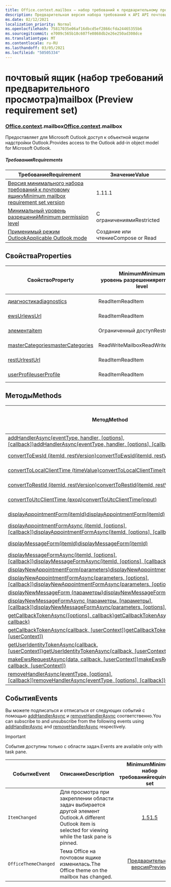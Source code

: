 ```yaml
---
title: Office.context.mailbox — набор требований к предварительному просмотру
description: Предварительная версия набора требований к API API почтовых ящиков Outlook для объектной модели почтовых ящиков.
ms.date: 02/12/2021
localization_priority: Normal
ms.openlocfilehash: 75817035e06af16dbcd5ef2866cfda24465355b6
ms.sourcegitcommit: e7009c565b18c607fe0868db2e26e250ad308dce
ms.translationtype: MT
ms.contentlocale: ru-RU
ms.lasthandoff: 03/05/2021
ms.locfileid: "50505334"
---
```

# <a name="mailbox-preview-requirement-set"></a><span data-ttu-id="ddfc1-103">почтовый ящик (набор требований предварительного просмотра)</span><span class="sxs-lookup"><span data-stu-id="ddfc1-103">mailbox (Preview requirement set)</span></span>

### <a name="officecontextmailbox"></a><span data-ttu-id="ddfc1-104">[Office](office.md)[.context](office.context.md).mailbox</span><span class="sxs-lookup"><span data-stu-id="ddfc1-104">[Office](office.md)[.context](office.context.md).mailbox</span></span>

<span data-ttu-id="ddfc1-105">Предоставляет для Microsoft Outlook доступ к объектной модели надстройки Outlook.</span><span class="sxs-lookup"><span data-stu-id="ddfc1-105">Provides access to the Outlook add-in object model for Microsoft Outlook.</span></span>

##### <a name="requirements"></a><span data-ttu-id="ddfc1-106">Требования</span><span class="sxs-lookup"><span data-stu-id="ddfc1-106">Requirements</span></span>

|<span data-ttu-id="ddfc1-107">Требование</span><span class="sxs-lookup"><span data-stu-id="ddfc1-107">Requirement</span></span>| <span data-ttu-id="ddfc1-108">Значение</span><span class="sxs-lookup"><span data-stu-id="ddfc1-108">Value</span></span>|
|---|---|
|[<span data-ttu-id="ddfc1-109">Версия минимального набора требований к почтовому ящику</span><span class="sxs-lookup"><span data-stu-id="ddfc1-109">Minimum mailbox requirement set version</span></span>](../../requirement-sets/outlook-api-requirement-sets.md)| <span data-ttu-id="ddfc1-110">1.1</span><span class="sxs-lookup"><span data-stu-id="ddfc1-110">1.1</span></span>|
|[<span data-ttu-id="ddfc1-111">Минимальный уровень разрешений</span><span class="sxs-lookup"><span data-stu-id="ddfc1-111">Minimum permission level</span></span>](../../../outlook/understanding-outlook-add-in-permissions.md)| <span data-ttu-id="ddfc1-112">С ограничениями</span><span class="sxs-lookup"><span data-stu-id="ddfc1-112">Restricted</span></span>|
|[<span data-ttu-id="ddfc1-113">Применимый режим Outlook</span><span class="sxs-lookup"><span data-stu-id="ddfc1-113">Applicable Outlook mode</span></span>](../../../outlook/outlook-add-ins-overview.md#extension-points)| <span data-ttu-id="ddfc1-114">Создание или чтение</span><span class="sxs-lookup"><span data-stu-id="ddfc1-114">Compose or Read</span></span>|

## <a name="properties"></a><span data-ttu-id="ddfc1-115">Свойства</span><span class="sxs-lookup"><span data-stu-id="ddfc1-115">Properties</span></span>

| <span data-ttu-id="ddfc1-116">Свойство</span><span class="sxs-lookup"><span data-stu-id="ddfc1-116">Property</span></span> | <span data-ttu-id="ddfc1-117">Minimum</span><span class="sxs-lookup"><span data-stu-id="ddfc1-117">Minimum</span></span><br><span data-ttu-id="ddfc1-118">уровень разрешения</span><span class="sxs-lookup"><span data-stu-id="ddfc1-118">permission level</span></span> | <span data-ttu-id="ddfc1-119">Режимы</span><span class="sxs-lookup"><span data-stu-id="ddfc1-119">Modes</span></span> | <span data-ttu-id="ddfc1-120">Тип возвращаемых данных</span><span class="sxs-lookup"><span data-stu-id="ddfc1-120">Return type</span></span> | <span data-ttu-id="ddfc1-121">Minimum</span><span class="sxs-lookup"><span data-stu-id="ddfc1-121">Minimum</span></span><br><span data-ttu-id="ddfc1-122">набор требований</span><span class="sxs-lookup"><span data-stu-id="ddfc1-122">requirement set</span></span> |
|---|---|---|---|:---:|
| [<span data-ttu-id="ddfc1-123">диагностика</span><span class="sxs-lookup"><span data-stu-id="ddfc1-123">diagnostics</span></span>](/javascript/api/outlook/office.mailbox?view=outlook-js-preview&preserve-view=true#diagnostics) | <span data-ttu-id="ddfc1-124">ReadItem</span><span class="sxs-lookup"><span data-stu-id="ddfc1-124">ReadItem</span></span> | <span data-ttu-id="ddfc1-125">Создание</span><span class="sxs-lookup"><span data-stu-id="ddfc1-125">Compose</span></span><br><span data-ttu-id="ddfc1-126">Чтение</span><span class="sxs-lookup"><span data-stu-id="ddfc1-126">Read</span></span> | [<span data-ttu-id="ddfc1-127">Diagnostics</span><span class="sxs-lookup"><span data-stu-id="ddfc1-127">Diagnostics</span></span>](/javascript/api/outlook/office.diagnostics?view=outlook-js-preview&preserve-view=true) | [<span data-ttu-id="ddfc1-128">1.1</span><span class="sxs-lookup"><span data-stu-id="ddfc1-128">1.1</span></span>](../requirement-set-1.1/outlook-requirement-set-1.1.md) |
| [<span data-ttu-id="ddfc1-129">ewsUrl</span><span class="sxs-lookup"><span data-stu-id="ddfc1-129">ewsUrl</span></span>](/javascript/api/outlook/office.mailbox?view=outlook-js-preview&preserve-view=true#ewsurl) | <span data-ttu-id="ddfc1-130">ReadItem</span><span class="sxs-lookup"><span data-stu-id="ddfc1-130">ReadItem</span></span> | <span data-ttu-id="ddfc1-131">Создание</span><span class="sxs-lookup"><span data-stu-id="ddfc1-131">Compose</span></span><br><span data-ttu-id="ddfc1-132">Чтение</span><span class="sxs-lookup"><span data-stu-id="ddfc1-132">Read</span></span> | <span data-ttu-id="ddfc1-133">String</span><span class="sxs-lookup"><span data-stu-id="ddfc1-133">String</span></span> | [<span data-ttu-id="ddfc1-134">1.1</span><span class="sxs-lookup"><span data-stu-id="ddfc1-134">1.1</span></span>](../requirement-set-1.1/outlook-requirement-set-1.1.md) |
| [<span data-ttu-id="ddfc1-135">элемента</span><span class="sxs-lookup"><span data-stu-id="ddfc1-135">item</span></span>](office.context.mailbox.item.md) | <span data-ttu-id="ddfc1-136">Ограниченный доступ</span><span class="sxs-lookup"><span data-stu-id="ddfc1-136">Restricted</span></span> | <span data-ttu-id="ddfc1-137">Создание</span><span class="sxs-lookup"><span data-stu-id="ddfc1-137">Compose</span></span><br><span data-ttu-id="ddfc1-138">Чтение</span><span class="sxs-lookup"><span data-stu-id="ddfc1-138">Read</span></span> | [<span data-ttu-id="ddfc1-139">Элемент</span><span class="sxs-lookup"><span data-stu-id="ddfc1-139">Item</span></span>](/javascript/api/outlook/office.item?view=outlook-js-preview&preserve-view=true) | [<span data-ttu-id="ddfc1-140">1.1</span><span class="sxs-lookup"><span data-stu-id="ddfc1-140">1.1</span></span>](../requirement-set-1.1/outlook-requirement-set-1.1.md) |
| [<span data-ttu-id="ddfc1-141">masterCategories</span><span class="sxs-lookup"><span data-stu-id="ddfc1-141">masterCategories</span></span>](/javascript/api/outlook/office.mailbox?view=outlook-js-preview&preserve-view=true#mastercategories) | <span data-ttu-id="ddfc1-142">ReadWriteMailbox</span><span class="sxs-lookup"><span data-stu-id="ddfc1-142">ReadWriteMailbox</span></span> | <span data-ttu-id="ddfc1-143">Создание</span><span class="sxs-lookup"><span data-stu-id="ddfc1-143">Compose</span></span><br><span data-ttu-id="ddfc1-144">Чтение</span><span class="sxs-lookup"><span data-stu-id="ddfc1-144">Read</span></span> | [<span data-ttu-id="ddfc1-145">MasterCategories</span><span class="sxs-lookup"><span data-stu-id="ddfc1-145">MasterCategories</span></span>](/javascript/api/outlook/office.mastercategories?view=outlook-js-preview&preserve-view=true) | [<span data-ttu-id="ddfc1-146">1.8</span><span class="sxs-lookup"><span data-stu-id="ddfc1-146">1.8</span></span>](../requirement-set-1.8/outlook-requirement-set-1.8.md) |
| [<span data-ttu-id="ddfc1-147">restUrl</span><span class="sxs-lookup"><span data-stu-id="ddfc1-147">restUrl</span></span>](/javascript/api/outlook/office.mailbox?view=outlook-js-preview&preserve-view=true#resturl) | <span data-ttu-id="ddfc1-148">ReadItem</span><span class="sxs-lookup"><span data-stu-id="ddfc1-148">ReadItem</span></span> | <span data-ttu-id="ddfc1-149">Создание</span><span class="sxs-lookup"><span data-stu-id="ddfc1-149">Compose</span></span><br><span data-ttu-id="ddfc1-150">Чтение</span><span class="sxs-lookup"><span data-stu-id="ddfc1-150">Read</span></span> | <span data-ttu-id="ddfc1-151">String</span><span class="sxs-lookup"><span data-stu-id="ddfc1-151">String</span></span> | [<span data-ttu-id="ddfc1-152">1.5</span><span class="sxs-lookup"><span data-stu-id="ddfc1-152">1.5</span></span>](../requirement-set-1.5/outlook-requirement-set-1.5.md) |
| [<span data-ttu-id="ddfc1-153">userProfile</span><span class="sxs-lookup"><span data-stu-id="ddfc1-153">userProfile</span></span>](/javascript/api/outlook/office.mailbox?view=outlook-js-preview&preserve-view=true#userprofile) | <span data-ttu-id="ddfc1-154">ReadItem</span><span class="sxs-lookup"><span data-stu-id="ddfc1-154">ReadItem</span></span> | <span data-ttu-id="ddfc1-155">Создание</span><span class="sxs-lookup"><span data-stu-id="ddfc1-155">Compose</span></span><br><span data-ttu-id="ddfc1-156">Чтение</span><span class="sxs-lookup"><span data-stu-id="ddfc1-156">Read</span></span> | [<span data-ttu-id="ddfc1-157">UserProfile</span><span class="sxs-lookup"><span data-stu-id="ddfc1-157">UserProfile</span></span>](/javascript/api/outlook/office.userprofile?view=outlook-js-preview&preserve-view=true) | [<span data-ttu-id="ddfc1-158">1.1</span><span class="sxs-lookup"><span data-stu-id="ddfc1-158">1.1</span></span>](../requirement-set-1.1/outlook-requirement-set-1.1.md) |

## <a name="methods"></a><span data-ttu-id="ddfc1-159">Методы</span><span class="sxs-lookup"><span data-stu-id="ddfc1-159">Methods</span></span>

| <span data-ttu-id="ddfc1-160">Метод</span><span class="sxs-lookup"><span data-stu-id="ddfc1-160">Method</span></span> | <span data-ttu-id="ddfc1-161">Minimum</span><span class="sxs-lookup"><span data-stu-id="ddfc1-161">Minimum</span></span><br><span data-ttu-id="ddfc1-162">уровень разрешения</span><span class="sxs-lookup"><span data-stu-id="ddfc1-162">permission level</span></span> | <span data-ttu-id="ddfc1-163">Режимы</span><span class="sxs-lookup"><span data-stu-id="ddfc1-163">Modes</span></span> | <span data-ttu-id="ddfc1-164">Minimum</span><span class="sxs-lookup"><span data-stu-id="ddfc1-164">Minimum</span></span><br><span data-ttu-id="ddfc1-165">набор требований</span><span class="sxs-lookup"><span data-stu-id="ddfc1-165">requirement set</span></span> |
|---|---|---|:---:|
| <span data-ttu-id="ddfc1-166">[addHandlerAsync(eventType, handler, [options], [callback])](/javascript/api/outlook/office.mailbox?view=outlook-js-preview&preserve-view=true#addhandlerasync-eventtype--handler--options--callback-)</span><span class="sxs-lookup"><span data-stu-id="ddfc1-166">[addHandlerAsync(eventType, handler, [options], [callback])](/javascript/api/outlook/office.mailbox?view=outlook-js-preview&preserve-view=true#addhandlerasync-eventtype--handler--options--callback-)</span></span> | <span data-ttu-id="ddfc1-167">ReadItem</span><span class="sxs-lookup"><span data-stu-id="ddfc1-167">ReadItem</span></span> | <span data-ttu-id="ddfc1-168">Создание</span><span class="sxs-lookup"><span data-stu-id="ddfc1-168">Compose</span></span><br><span data-ttu-id="ddfc1-169">Чтение</span><span class="sxs-lookup"><span data-stu-id="ddfc1-169">Read</span></span> | [<span data-ttu-id="ddfc1-170">1.5</span><span class="sxs-lookup"><span data-stu-id="ddfc1-170">1.5</span></span>](../requirement-set-1.5/outlook-requirement-set-1.5.md) |
| [<span data-ttu-id="ddfc1-171">convertToEwsId (itemId, restVersion)</span><span class="sxs-lookup"><span data-stu-id="ddfc1-171">convertToEwsId(itemId, restVersion)</span></span>](/javascript/api/outlook/office.mailbox?view=outlook-js-preview&preserve-view=true#converttoewsid-itemid--restversion-) | <span data-ttu-id="ddfc1-172">Restricted</span><span class="sxs-lookup"><span data-stu-id="ddfc1-172">Restricted</span></span> | <span data-ttu-id="ddfc1-173">Создание</span><span class="sxs-lookup"><span data-stu-id="ddfc1-173">Compose</span></span><br><span data-ttu-id="ddfc1-174">Чтение</span><span class="sxs-lookup"><span data-stu-id="ddfc1-174">Read</span></span> | [<span data-ttu-id="ddfc1-175">1.3</span><span class="sxs-lookup"><span data-stu-id="ddfc1-175">1.3</span></span>](../requirement-set-1.3/outlook-requirement-set-1.3.md) |
| [<span data-ttu-id="ddfc1-176">convertToLocalClientTime (timeValue)</span><span class="sxs-lookup"><span data-stu-id="ddfc1-176">convertToLocalClientTime(timeValue)</span></span>](/javascript/api/outlook/office.mailbox?view=outlook-js-preview&preserve-view=true#converttolocalclienttime-timevalue-) | <span data-ttu-id="ddfc1-177">ReadItem</span><span class="sxs-lookup"><span data-stu-id="ddfc1-177">ReadItem</span></span> | <span data-ttu-id="ddfc1-178">Создание</span><span class="sxs-lookup"><span data-stu-id="ddfc1-178">Compose</span></span><br><span data-ttu-id="ddfc1-179">Чтение</span><span class="sxs-lookup"><span data-stu-id="ddfc1-179">Read</span></span> | [<span data-ttu-id="ddfc1-180">1.1</span><span class="sxs-lookup"><span data-stu-id="ddfc1-180">1.1</span></span>](../requirement-set-1.1/outlook-requirement-set-1.1.md) |
| [<span data-ttu-id="ddfc1-181">convertToRestId (itemId, restVersion)</span><span class="sxs-lookup"><span data-stu-id="ddfc1-181">convertToRestId(itemId, restVersion)</span></span>](/javascript/api/outlook/office.mailbox?view=outlook-js-preview&preserve-view=true#converttorestid-itemid--restversion-) | <span data-ttu-id="ddfc1-182">Restricted</span><span class="sxs-lookup"><span data-stu-id="ddfc1-182">Restricted</span></span> | <span data-ttu-id="ddfc1-183">Создание</span><span class="sxs-lookup"><span data-stu-id="ddfc1-183">Compose</span></span><br><span data-ttu-id="ddfc1-184">Чтение</span><span class="sxs-lookup"><span data-stu-id="ddfc1-184">Read</span></span> | [<span data-ttu-id="ddfc1-185">1.3</span><span class="sxs-lookup"><span data-stu-id="ddfc1-185">1.3</span></span>](../requirement-set-1.3/outlook-requirement-set-1.3.md) |
| [<span data-ttu-id="ddfc1-186">convertToUtcClientTime (вход)</span><span class="sxs-lookup"><span data-stu-id="ddfc1-186">convertToUtcClientTime(input)</span></span>](/javascript/api/outlook/office.mailbox?view=outlook-js-preview&preserve-view=true#converttoutcclienttime-input-) | <span data-ttu-id="ddfc1-187">ReadItem</span><span class="sxs-lookup"><span data-stu-id="ddfc1-187">ReadItem</span></span> | <span data-ttu-id="ddfc1-188">Создание</span><span class="sxs-lookup"><span data-stu-id="ddfc1-188">Compose</span></span><br><span data-ttu-id="ddfc1-189">Чтение</span><span class="sxs-lookup"><span data-stu-id="ddfc1-189">Read</span></span> | [<span data-ttu-id="ddfc1-190">1.1</span><span class="sxs-lookup"><span data-stu-id="ddfc1-190">1.1</span></span>](../requirement-set-1.1/outlook-requirement-set-1.1.md) |
| [<span data-ttu-id="ddfc1-191">displayAppointmentForm(itemId)</span><span class="sxs-lookup"><span data-stu-id="ddfc1-191">displayAppointmentForm(itemId)</span></span>](/javascript/api/outlook/office.mailbox?view=outlook-js-preview&preserve-view=true#displayappointmentform-itemid-) | <span data-ttu-id="ddfc1-192">ReadItem</span><span class="sxs-lookup"><span data-stu-id="ddfc1-192">ReadItem</span></span> | <span data-ttu-id="ddfc1-193">Создание</span><span class="sxs-lookup"><span data-stu-id="ddfc1-193">Compose</span></span><br><span data-ttu-id="ddfc1-194">Чтение</span><span class="sxs-lookup"><span data-stu-id="ddfc1-194">Read</span></span> | [<span data-ttu-id="ddfc1-195">1.1</span><span class="sxs-lookup"><span data-stu-id="ddfc1-195">1.1</span></span>](../requirement-set-1.1/outlook-requirement-set-1.1.md) |
| <span data-ttu-id="ddfc1-196">[displayAppointmentFormAsync (itemId, [options], [callback])](/javascript/api/outlook/office.mailbox?view=outlook-js-preview&preserve-view=true#displayappointmentform-itemid--options--callback-)</span><span class="sxs-lookup"><span data-stu-id="ddfc1-196">[displayAppointmentFormAsync(itemId, [options], [callback])](/javascript/api/outlook/office.mailbox?view=outlook-js-preview&preserve-view=true#displayappointmentform-itemid--options--callback-)</span></span> | <span data-ttu-id="ddfc1-197">ReadItem</span><span class="sxs-lookup"><span data-stu-id="ddfc1-197">ReadItem</span></span> | <span data-ttu-id="ddfc1-198">Создание</span><span class="sxs-lookup"><span data-stu-id="ddfc1-198">Compose</span></span><br><span data-ttu-id="ddfc1-199">Чтение</span><span class="sxs-lookup"><span data-stu-id="ddfc1-199">Read</span></span> | [<span data-ttu-id="ddfc1-200">1.9</span><span class="sxs-lookup"><span data-stu-id="ddfc1-200">1.9</span></span>](../requirement-set-1.9/outlook-requirement-set-1.9.md) |
| [<span data-ttu-id="ddfc1-201">displayMessageForm(itemId)</span><span class="sxs-lookup"><span data-stu-id="ddfc1-201">displayMessageForm(itemId)</span></span>](/javascript/api/outlook/office.mailbox?view=outlook-js-preview&preserve-view=true#displaymessageform-itemid-) | <span data-ttu-id="ddfc1-202">ReadItem</span><span class="sxs-lookup"><span data-stu-id="ddfc1-202">ReadItem</span></span> | <span data-ttu-id="ddfc1-203">Создание</span><span class="sxs-lookup"><span data-stu-id="ddfc1-203">Compose</span></span><br><span data-ttu-id="ddfc1-204">Чтение</span><span class="sxs-lookup"><span data-stu-id="ddfc1-204">Read</span></span> | [<span data-ttu-id="ddfc1-205">1.1</span><span class="sxs-lookup"><span data-stu-id="ddfc1-205">1.1</span></span>](../requirement-set-1.1/outlook-requirement-set-1.1.md) |
| <span data-ttu-id="ddfc1-206">[displayMessageFormAsync(itemId, [options], [callback])](/javascript/api/outlook/office.mailbox?view=outlook-js-preview&preserve-view=true#displaymessageform-itemid--options--callback-)</span><span class="sxs-lookup"><span data-stu-id="ddfc1-206">[displayMessageFormAsync(itemId, [options], [callback])](/javascript/api/outlook/office.mailbox?view=outlook-js-preview&preserve-view=true#displaymessageform-itemid--options--callback-)</span></span> | <span data-ttu-id="ddfc1-207">ReadItem</span><span class="sxs-lookup"><span data-stu-id="ddfc1-207">ReadItem</span></span> | <span data-ttu-id="ddfc1-208">Создание</span><span class="sxs-lookup"><span data-stu-id="ddfc1-208">Compose</span></span><br><span data-ttu-id="ddfc1-209">Чтение</span><span class="sxs-lookup"><span data-stu-id="ddfc1-209">Read</span></span> | [<span data-ttu-id="ddfc1-210">1.9</span><span class="sxs-lookup"><span data-stu-id="ddfc1-210">1.9</span></span>](../requirement-set-1.9/outlook-requirement-set-1.9.md) |
| [<span data-ttu-id="ddfc1-211">displayNewAppointmentForm(parameters)</span><span class="sxs-lookup"><span data-stu-id="ddfc1-211">displayNewAppointmentForm(parameters)</span></span>](/javascript/api/outlook/office.mailbox?view=outlook-js-preview&preserve-view=true#displaynewappointmentform-parameters-) | <span data-ttu-id="ddfc1-212">ReadItem</span><span class="sxs-lookup"><span data-stu-id="ddfc1-212">ReadItem</span></span> | <span data-ttu-id="ddfc1-213">Чтение</span><span class="sxs-lookup"><span data-stu-id="ddfc1-213">Read</span></span> | [<span data-ttu-id="ddfc1-214">1.1</span><span class="sxs-lookup"><span data-stu-id="ddfc1-214">1.1</span></span>](../requirement-set-1.1/outlook-requirement-set-1.1.md) |
| <span data-ttu-id="ddfc1-215">[displayNewAppointmentFormAsync(parameters, [options], [callback])](/javascript/api/outlook/office.mailbox?view=outlook-js-preview&preserve-view=true#displaynewappointmentform-parameters--options--callback-)</span><span class="sxs-lookup"><span data-stu-id="ddfc1-215">[displayNewAppointmentFormAsync(parameters, [options], [callback])](/javascript/api/outlook/office.mailbox?view=outlook-js-preview&preserve-view=true#displaynewappointmentform-parameters--options--callback-)</span></span> | <span data-ttu-id="ddfc1-216">ReadItem</span><span class="sxs-lookup"><span data-stu-id="ddfc1-216">ReadItem</span></span> | <span data-ttu-id="ddfc1-217">Чтение</span><span class="sxs-lookup"><span data-stu-id="ddfc1-217">Read</span></span> | [<span data-ttu-id="ddfc1-218">1.9</span><span class="sxs-lookup"><span data-stu-id="ddfc1-218">1.9</span></span>](../requirement-set-1.9/outlook-requirement-set-1.9.md) |
| [<span data-ttu-id="ddfc1-219">displayNewMessageForm (параметры)</span><span class="sxs-lookup"><span data-stu-id="ddfc1-219">displayNewMessageForm(parameters)</span></span>](/javascript/api/outlook/office.mailbox?view=outlook-js-preview&preserve-view=true#displaynewmessageform-parameters-) | <span data-ttu-id="ddfc1-220">ReadItem</span><span class="sxs-lookup"><span data-stu-id="ddfc1-220">ReadItem</span></span> | <span data-ttu-id="ddfc1-221">Чтение</span><span class="sxs-lookup"><span data-stu-id="ddfc1-221">Read</span></span> | [<span data-ttu-id="ddfc1-222">1.6</span><span class="sxs-lookup"><span data-stu-id="ddfc1-222">1.6</span></span>](../requirement-set-1.6/outlook-requirement-set-1.6.md) |
| <span data-ttu-id="ddfc1-223">[displayNewMessageFormAsync (параметры, [параметры], [callback])](/javascript/api/outlook/office.mailbox?view=outlook-js-preview&preserve-view=true#displaynewmessageform-parameters--options--callback-)</span><span class="sxs-lookup"><span data-stu-id="ddfc1-223">[displayNewMessageFormAsync(parameters, [options], [callback])](/javascript/api/outlook/office.mailbox?view=outlook-js-preview&preserve-view=true#displaynewmessageform-parameters--options--callback-)</span></span> | <span data-ttu-id="ddfc1-224">ReadItem</span><span class="sxs-lookup"><span data-stu-id="ddfc1-224">ReadItem</span></span> | <span data-ttu-id="ddfc1-225">Чтение</span><span class="sxs-lookup"><span data-stu-id="ddfc1-225">Read</span></span> | [<span data-ttu-id="ddfc1-226">1.9</span><span class="sxs-lookup"><span data-stu-id="ddfc1-226">1.9</span></span>](../requirement-set-1.9/outlook-requirement-set-1.9.md) |
| <span data-ttu-id="ddfc1-227">[getCallbackTokenAsync([options], callback)](/javascript/api/outlook/office.mailbox?view=outlook-js-preview&preserve-view=true#getcallbacktokenasync-options--callback-)</span><span class="sxs-lookup"><span data-stu-id="ddfc1-227">[getCallbackTokenAsync([options], callback)](/javascript/api/outlook/office.mailbox?view=outlook-js-preview&preserve-view=true#getcallbacktokenasync-options--callback-)</span></span> | <span data-ttu-id="ddfc1-228">ReadItem</span><span class="sxs-lookup"><span data-stu-id="ddfc1-228">ReadItem</span></span> | <span data-ttu-id="ddfc1-229">Создание</span><span class="sxs-lookup"><span data-stu-id="ddfc1-229">Compose</span></span><br><span data-ttu-id="ddfc1-230">Чтение</span><span class="sxs-lookup"><span data-stu-id="ddfc1-230">Read</span></span> | [<span data-ttu-id="ddfc1-231">1.5</span><span class="sxs-lookup"><span data-stu-id="ddfc1-231">1.5</span></span>](../requirement-set-1.5/outlook-requirement-set-1.5.md) |
| <span data-ttu-id="ddfc1-232">[getCallbackTokenAsync(callback, [userContext])](/javascript/api/outlook/office.mailbox?view=outlook-js-preview&preserve-view=true#getcallbacktokenasync-callback--usercontext-)</span><span class="sxs-lookup"><span data-stu-id="ddfc1-232">[getCallbackTokenAsync(callback, [userContext])](/javascript/api/outlook/office.mailbox?view=outlook-js-preview&preserve-view=true#getcallbacktokenasync-callback--usercontext-)</span></span> | <span data-ttu-id="ddfc1-233">ReadItem</span><span class="sxs-lookup"><span data-stu-id="ddfc1-233">ReadItem</span></span> | <span data-ttu-id="ddfc1-234">Создание</span><span class="sxs-lookup"><span data-stu-id="ddfc1-234">Compose</span></span><br><span data-ttu-id="ddfc1-235">Чтение</span><span class="sxs-lookup"><span data-stu-id="ddfc1-235">Read</span></span> | [<span data-ttu-id="ddfc1-236">1.3</span><span class="sxs-lookup"><span data-stu-id="ddfc1-236">1.3</span></span>](../requirement-set-1.3/outlook-requirement-set-1.3.md)<br>[<span data-ttu-id="ddfc1-237">1.1</span><span class="sxs-lookup"><span data-stu-id="ddfc1-237">1.1</span></span>](../requirement-set-1.1/outlook-requirement-set-1.1.md) |
| <span data-ttu-id="ddfc1-238">[getUserIdentityTokenAsync(callback, [userContext])](/javascript/api/outlook/office.mailbox?view=outlook-js-preview&preserve-view=true#getuseridentitytokenasync-callback--usercontext-)</span><span class="sxs-lookup"><span data-stu-id="ddfc1-238">[getUserIdentityTokenAsync(callback, [userContext])](/javascript/api/outlook/office.mailbox?view=outlook-js-preview&preserve-view=true#getuseridentitytokenasync-callback--usercontext-)</span></span> | <span data-ttu-id="ddfc1-239">ReadItem</span><span class="sxs-lookup"><span data-stu-id="ddfc1-239">ReadItem</span></span> | <span data-ttu-id="ddfc1-240">Создание</span><span class="sxs-lookup"><span data-stu-id="ddfc1-240">Compose</span></span><br><span data-ttu-id="ddfc1-241">Чтение</span><span class="sxs-lookup"><span data-stu-id="ddfc1-241">Read</span></span> | [<span data-ttu-id="ddfc1-242">1.1</span><span class="sxs-lookup"><span data-stu-id="ddfc1-242">1.1</span></span>](../requirement-set-1.1/outlook-requirement-set-1.1.md) |
| <span data-ttu-id="ddfc1-243">[makeEwsRequestAsync(data, callback, [userContext])](/javascript/api/outlook/office.mailbox?view=outlook-js-preview&preserve-view=true#makeewsrequestasync-data--callback--usercontext-)</span><span class="sxs-lookup"><span data-stu-id="ddfc1-243">[makeEwsRequestAsync(data, callback, [userContext])](/javascript/api/outlook/office.mailbox?view=outlook-js-preview&preserve-view=true#makeewsrequestasync-data--callback--usercontext-)</span></span> | <span data-ttu-id="ddfc1-244">ReadWriteMailbox</span><span class="sxs-lookup"><span data-stu-id="ddfc1-244">ReadWriteMailbox</span></span> | <span data-ttu-id="ddfc1-245">Создание</span><span class="sxs-lookup"><span data-stu-id="ddfc1-245">Compose</span></span><br><span data-ttu-id="ddfc1-246">Чтение</span><span class="sxs-lookup"><span data-stu-id="ddfc1-246">Read</span></span> | [<span data-ttu-id="ddfc1-247">1.1</span><span class="sxs-lookup"><span data-stu-id="ddfc1-247">1.1</span></span>](../requirement-set-1.1/outlook-requirement-set-1.1.md) |
| <span data-ttu-id="ddfc1-248">[removeHandlerAsync(eventType, [options], [callback])](/javascript/api/outlook/office.mailbox?view=outlook-js-preview&preserve-view=true#removehandlerasync-eventtype--options--callback-)</span><span class="sxs-lookup"><span data-stu-id="ddfc1-248">[removeHandlerAsync(eventType, [options], [callback])](/javascript/api/outlook/office.mailbox?view=outlook-js-preview&preserve-view=true#removehandlerasync-eventtype--options--callback-)</span></span> | <span data-ttu-id="ddfc1-249">ReadItem</span><span class="sxs-lookup"><span data-stu-id="ddfc1-249">ReadItem</span></span> | <span data-ttu-id="ddfc1-250">Создание</span><span class="sxs-lookup"><span data-stu-id="ddfc1-250">Compose</span></span><br><span data-ttu-id="ddfc1-251">Чтение</span><span class="sxs-lookup"><span data-stu-id="ddfc1-251">Read</span></span> | [<span data-ttu-id="ddfc1-252">1.5</span><span class="sxs-lookup"><span data-stu-id="ddfc1-252">1.5</span></span>](../requirement-set-1.5/outlook-requirement-set-1.5.md) |

## <a name="events"></a><span data-ttu-id="ddfc1-253">События</span><span class="sxs-lookup"><span data-stu-id="ddfc1-253">Events</span></span>

<span data-ttu-id="ddfc1-254">Вы можете подписаться и отписаться от следующих событий с помощью [addHandlerAsync](/javascript/api/outlook/office.mailbox?view=outlook-js-preview&preserve-view=true#addhandlerasync-eventtype--handler--options--callback-) и [removeHandlerAsync](/javascript/api/outlook/office.mailbox?view=outlook-js-preview&preserve-view=true#removehandlerasync-eventtype--options--callback-) соответственно.</span><span class="sxs-lookup"><span data-stu-id="ddfc1-254">You can subscribe to and unsubscribe from the following events using [addHandlerAsync](/javascript/api/outlook/office.mailbox?view=outlook-js-preview&preserve-view=true#addhandlerasync-eventtype--handler--options--callback-) and [removeHandlerAsync](/javascript/api/outlook/office.mailbox?view=outlook-js-preview&preserve-view=true#removehandlerasync-eventtype--options--callback-) respectively.</span></span>

> [!IMPORTANT]
> <span data-ttu-id="ddfc1-255">События доступны только с области задач.</span><span class="sxs-lookup"><span data-stu-id="ddfc1-255">Events are available only with task pane.</span></span>

| <span data-ttu-id="ddfc1-256">Событие</span><span class="sxs-lookup"><span data-stu-id="ddfc1-256">Event</span></span> | <span data-ttu-id="ddfc1-257">Описание</span><span class="sxs-lookup"><span data-stu-id="ddfc1-257">Description</span></span> | <span data-ttu-id="ddfc1-258">Minimum</span><span class="sxs-lookup"><span data-stu-id="ddfc1-258">Minimum</span></span><br><span data-ttu-id="ddfc1-259">набор требований</span><span class="sxs-lookup"><span data-stu-id="ddfc1-259">requirement set</span></span> |
|---|---|:---:|
|`ItemChanged`| <span data-ttu-id="ddfc1-260">Для просмотра при закреплении области задач выбирается другой элемент Outlook.</span><span class="sxs-lookup"><span data-stu-id="ddfc1-260">A different Outlook item is selected for viewing while the task pane is pinned.</span></span> | [<span data-ttu-id="ddfc1-261">1.5</span><span class="sxs-lookup"><span data-stu-id="ddfc1-261">1.5</span></span>](../requirement-set-1.5/outlook-requirement-set-1.5.md) |
|`OfficeThemeChanged`| <span data-ttu-id="ddfc1-262">Тема Office на почтовом ящике изменилась.</span><span class="sxs-lookup"><span data-stu-id="ddfc1-262">The Office theme on the mailbox has changed.</span></span> | [<span data-ttu-id="ddfc1-263">Предварительная версия</span><span class="sxs-lookup"><span data-stu-id="ddfc1-263">Preview</span></span>](../preview-requirement-set/outlook-requirement-set-preview.md) |
